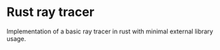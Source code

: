 # Rust ray tracer

Implementation of a basic ray tracer in rust with minimal external library usage.
